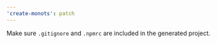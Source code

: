 ```yaml
---
'create-monots': patch
---
```


Make sure `.gitignore` and `.npmrc` are included in the generated project.
